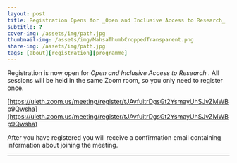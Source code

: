 ```yaml
---
layout: post
title: Registration Opens for _Open and Inclusive Access to Research_
subtitle: ?
cover-img: /assets/img/path.jpg
thumbnail-img: /assets/img/MahsaThumbCroppedTransparent.png
share-img: /assets/img/path.jpg
tags: [about][registration][programme]
---
```


Registration is now open for _Open and Inclusive Access to Research_ . All sessions will be held in the same Zoom room, so you only need to register once.

[https://uleth.zoom.us/meeting/register/tJAvfuitrDgsGt2YsmayUhSJvZMWBp9Qwsha](https://uleth.zoom.us/meeting/register/tJAvfuitrDgsGt2YsmayUhSJvZMWBp9Qwsha)

After you have registered you will receive a confirmation email containing information about joining the meeting.




---

